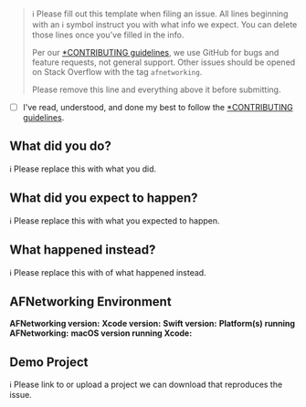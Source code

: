 > ℹ Please fill out this template when filing an issue.
> All lines beginning with an ℹ symbol instruct you with what info we expect. You can delete those lines once you've filled in the info.
>
> Per our [*CONTRIBUTING guidelines](https://github.com/AFNetworking/AFNetworking/blob/master/CONTRIBUTING.md), we use GitHub for
> bugs and feature requests, not general support. Other issues should be opened on Stack Overflow with the tag `afnetworking`.
>
> Please remove this line and everything above it before submitting.

* [ ] I've read, understood, and done my best to follow the [*CONTRIBUTING guidelines](https://github.com/AFNetworking/AFNetworking/blob/master/CONTRIBUTING.md).

## What did you do?

ℹ Please replace this with what you did.  

## What did you expect to happen?

ℹ Please replace this with what you expected to happen.  

## What happened instead?

ℹ Please replace this with of what happened instead.  

## AFNetworking Environment

**AFNetworking version:**
**Xcode version:**
**Swift version:**
**Platform(s) running AFNetworking:**
**macOS version running Xcode:**

## Demo Project

ℹ Please link to or upload a project we can download that reproduces the issue.

